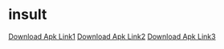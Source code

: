 # insult

[Download Apk Link1](https://drive.google.com/file/d/1mpSEBJAZiUSJLYJ87c1V-7wDZXAJkgrw/view?usp=sharing)
[Download Apk Link2](https://www.dropbox.com/s/9g0cynn3xhi33kv/app-release.apk?dl=0)
[Download Apk Link3](https://anonymousfiles.io/S2KrIals/)
